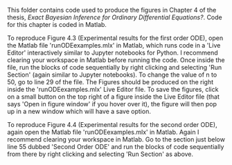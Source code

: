 This folder contains code used to produce the figures in Chapter 4 of the thesis, *Exact Bayesian Inference for
Ordinary Differential Equations?*. Code for this chapter is coded in Matlab.

To reproduce Figure 4.3 (Experimental results for the first order ODE), open the Matlab file 'runODEexamples.mlx' in Matlab, which runs code in a 'Live Editor' interactively similar to Jupyter notebooks for Python. I recommend clearing your workspace in Matlab before running the code. Once inside the file, run the blocks of code sequentially by right clicking and selecting 'Run Section' (again similar to Jupyter notebooks). To change the value of n to 50, go to line 29 of the file. The Figures should be produced on the right inside the 'runODEexamples.mlx' Live Editor file. To save the figures, click on a small button on the top right of a figure inside the Live Editor file (that says 'Open in figure window' if you hover over it),  the figure will then pop up in a new window which will have a save option.

To reproduce Figure 4.4 (Experimental results for the second order ODE), again open the Matlab file 'runODEexamples.mlx' in Matlab. Again I recommend clearing your workspace in Matlab. Go to the section just below line 55 dubbed 'Second Order ODE' and run the blocks of code sequentially from there by right clicking and selecting 'Run Section' as above.
